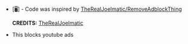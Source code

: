 - [🖥️] - Code was inspired by [TheRealJoelmatic/RemoveAdblockThing](https://github.com/TheRealJoelmatic/RemoveAdblockThing)

  **CREDITS:** [TheRealJoelmatic](https://github.com/TheRealJoelmatic)

- This blocks youtube ads [](https://github.com/YumaIsMe/Something-irrellevant/assets/102835658/3600e1a4-0380-4d4c-9b13-46a01c3c9ed1)

